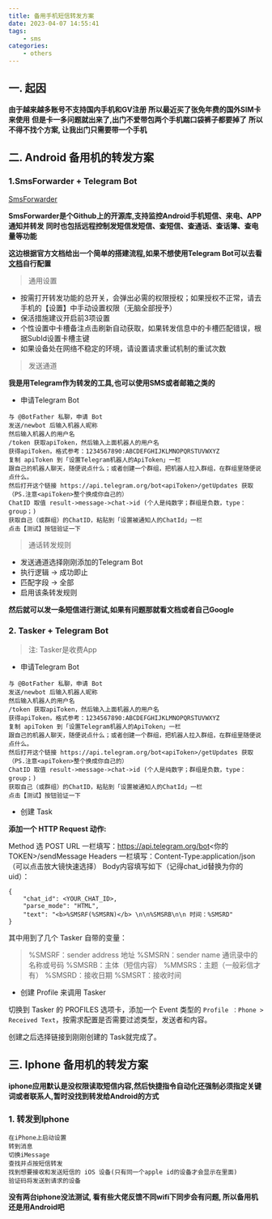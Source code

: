 ```yaml
---
title: 备用手机短信转发方案
date: 2023-04-07 14:55:41
tags:
	- sms
categories: 
    - others
---
```


## 一. 起因

__由于越来越多账号不支持国内手机和GV注册__
__所以最近买了张免年费的国外SIM卡来使用__
__但是卡一多问题就出来了,出门不爱带包两个手机踹口袋裤子都要掉了__
__所以不得不找个方案, 让我出门只需要带一个手机__

## 二. Android 备用机的转发方案

### 1.SmsForwarder + Telegram Bot

[SmsForwarder](https://github.com/pppscn/SmsForwarder)

__SmsForwarder是个Github上的开源库,支持监控Android手机短信、来电、APP通知并转发__
__同时也包括远程控制发短信发短信、查短信、查通话、查话簿、查电量等功能__

__这边根据官方文档给出一个简单的搭建流程,如果不想使用Telegram Bot可以去看[文档](https://github.com/pppscn/SmsForwarder/wiki/2.%E5%8F%91%E9%80%81%E9%80%9A%E9%81%93)自行配置__

> 通用设置
* 按需打开转发功能的总开关，会弹出必需的权限授权；如果授权不正常，请去手机的【设置】中手动设置权限（无脑全部授予）
* 保活措施建议开启前3项设置
* 个性设置中卡槽备注点击刷新自动获取，如果转发信息中的卡槽匹配错误，根据SubId设置卡槽主键
* 如果设备处在网络不稳定的环境，请设置请求重试机制的重试次数

> 发送通道

__我是用Telegram作为转发的工具,也可以使用SMS或者邮箱之类的__

* 申请Telegram Bot

```
与 @BotFather 私聊，申请 Bot
发送/newbot 后输入机器人昵称
然后输入机器人的用户名
/token 获取apiToken，然后输入上面机器人的用户名
获得apiToken，格式参考：1234567890:ABCDEFGHIJKLMNOPQRSTUVWXYZ
复制 apiToken 到「设置Telegram机器人的ApiToken」一栏
跟自己的机器人聊天，随便说点什么；或者创建一个群组，把机器人拉入群组，在群组里随便说点什么。
然后打开这个链接 https://api.telegram.org/bot<apiToken>/getUpdates 获取（PS.注意<apiToken>整个换成你自己的）
ChatID 取值 result->message->chat->id (个人是纯数字；群组是负数，type：group；)
获取自己（或群组）的ChatID，粘贴到「设置被通知人的ChatId」一栏
点击【测试】按钮验证一下
```

> 通话转发规则

* 发送通道选择刚刚添加的Telegram Bot
* 执行逻辑 -> 成功即止
* 匹配字段 -> 全部
* 启用该条转发规则

__然后就可以发一条短信进行测试,如果有问题那就看文档或者自己Google__

### 2. Tasker + Telegram Bot

> 注: Tasker是收费App

* 申请Telegram Bot

```
与 @BotFather 私聊，申请 Bot
发送/newbot 后输入机器人昵称
然后输入机器人的用户名
/token 获取apiToken，然后输入上面机器人的用户名
获得apiToken，格式参考：1234567890:ABCDEFGHIJKLMNOPQRSTUVWXYZ
复制 apiToken 到「设置Telegram机器人的ApiToken」一栏
跟自己的机器人聊天，随便说点什么；或者创建一个群组，把机器人拉入群组，在群组里随便说点什么。
然后打开这个链接 https://api.telegram.org/bot<apiToken>/getUpdates 获取（PS.注意<apiToken>整个换成你自己的）
ChatID 取值 result->message->chat->id (个人是纯数字；群组是负数，type：group；)
获取自己（或群组）的ChatID，粘贴到「设置被通知人的ChatId」一栏
点击【测试】按钮验证一下
```

* 创建 Task

__添加一个 HTTP Request 动作:__

Method 选 POST
URL 一栏填写：https://api.telegram.org/bot<你的TOKEN>/sendMessage
Headers 一栏填写：Content-Type:application/json （可以点击放大镜快速选择）
Body内容填写如下（记得chat_id替换为你的uid）：
```
{
    "chat_id": <YOUR_CHAT_ID>,
    "parse_mode": "HTML",
    "text": "<b>%SMSRF(%SMSRN)</b> \n\n%SMSRB\n\n 时间：%SMSRD"
}
```
其中用到了几个 Tasker 自带的变量：
>%SMSRF：sender address 地址
%SMSRN：sender name 通讯录中的名称或号码
%SMSRB：主体（短信内容）
%MMSRS：主题（一般彩信才有）
%SMSRD：接收日期
%SMSRT：接收时间

* 创建 Profile 来调用 Tasker

切换到 Tasker 的 PROFILES 选项卡，添加一个 Event 类型的 `Profile ：Phone > Received Text`，按需求配置是否需要过滤类型，发送者和内容。

创建之后选择链接到刚刚创建的 Task就完成了。

## 三. Iphone 备用机的转发方案

__iphone应用默认是没权限读取短信内容,然后快捷指令自动化还强制必须指定关键词或者联系人,暂时没找到转发给Android的方式__

### 1. 转发到Iphone

```
在iPhone上启动设置
转到消息
切换iMessage
查找并点按短信转发
找到想要接收和发送短信的 iOS 设备(只有同一个apple id的设备才会显示在里面)
验证码将发送到请求的设备
```

__没有两台iphone没法测试, 看有些大佬反馈不同wifi下同步会有问题, 所以备用机还是用Android吧__